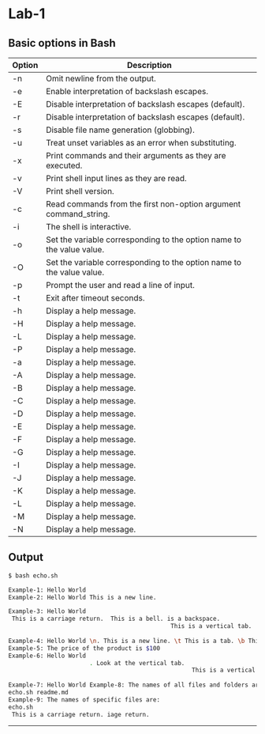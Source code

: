 # Lab-1
## Basic options in Bash

| Option | Description |
| ------ | ----------- |
| -n     | Omit newline from the output.|
| -e     | Enable interpretation of backslash escapes.|
| -E     | Disable interpretation of backslash escapes (default).|
| -r     | Disable interpretation of backslash escapes (default).|
| -s     | Disable file name generation (globbing).|
| -u     | Treat unset variables as an error when substituting.|
| -x     | Print commands and their arguments as they are executed.|
| -v     | Print shell input lines as they are read.|
| -V     | Print shell version.|
| -c     | Read commands from the first non-option argument command_string.|
| -i     | The shell is interactive.|
| -o     | Set the variable corresponding to the option name to the value value.|
| -O     | Set the variable corresponding to the option name to the value value.|
| -p     | Prompt the user and read a line of input.|
| -t     | Exit after timeout seconds.|
| -h     | Display a help message.|
| -H     | Display a help message.|
| -L     | Display a help message.|
| -P     | Display a help message.|
| -a     | Display a help message.|
| -A     | Display a help message.|
| -B     | Display a help message.|
| -C     | Display a help message.|
| -D     | Display a help message.|
| -E     | Display a help message.|
| -F     | Display a help message.|
| -G     | Display a help message.|
| -I     | Display a help message.|
| -J     | Display a help message.|
| -K     | Display a help message.|
| -L     | Display a help message.|
| -M     | Display a help message.|
| -N     | Display a help message.|

## Output

```bash
$ bash echo.sh
```
```bash
Example-1: Hello World
Example-2: Hello World This is a new line.

Example-3: Hello World 
 This is a carriage return.  This is a bell. is a backspace. 
                                              This is a vertical tab. 
                                                                       This is a form feed. 
Example-4: Hello World \n. This is a new line. \t This is a tab. \b This is a backspace. \r This is a carriage return. \a This is a bell. \v This is a vertical tab. \f This is a form feed. \c This is a no new line. \x41 This is a hexadecimal value. \u0041 This is a unicode value. \U00000041 This is a unicode value. \e This is an escape character. \033 This is an octal value. \x1b This is a hexadecimal value. \c This is a no new line. \ This is a backslash.
Example-5: The price of the product is $100
Example-6: Hello World 
                       . Look at the vertical tab. 
                                                    This is a vertical tab. 
                                                                             This is a vertical tab.
Example-7: Hello World Example-8: The names of all files and folders are:
echo.sh readme.md
Example-9: The names of specific files are:
echo.sh
 This is a carriage return. iage return. 
```
---